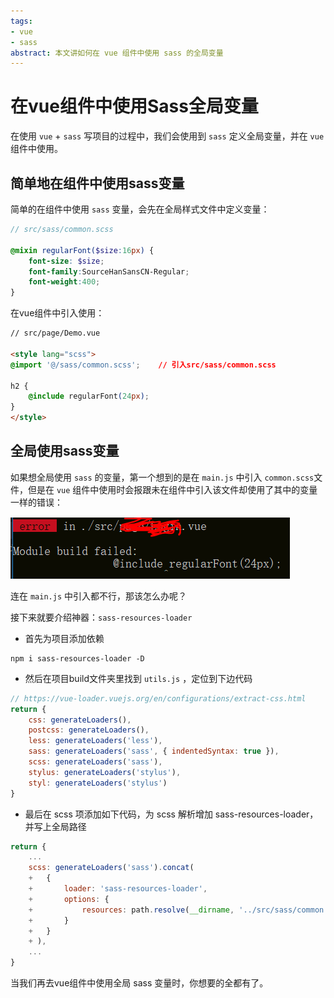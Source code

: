 ```yaml
---
tags:
- vue
- sass
abstract: 本文讲如何在 vue 组件中使用 sass 的全局变量
---
```


# 在vue组件中使用Sass全局变量

<TagGroup/>

在使用 `vue` + `sass` 写项目的过程中，我们会使用到 `sass` 定义全局变量，并在 `vue` 组件中使用。

## 简单地在组件中使用sass变量

简单的在组件中使用 `sass` 变量，会先在全局样式文件中定义变量：

```scss
// src/sass/common.scss

@mixin regularFont($size:16px) {
    font-size: $size;
    font-family:SourceHanSansCN-Regular;
    font-weight:400;
}
```

在vue组件中引入使用：

```html
// src/page/Demo.vue

<style lang="scss">
@import '@/sass/common.scss';    // 引入src/sass/common.scss

h2 { 
    @include regularFont(24px); 
}
</style>
```

## 全局使用sass变量

如果想全局使用 `sass` 的变量，第一个想到的是在 `main.js` 中引入 `common.scss`文件，但是在 `vue` 组件中使用时会报跟未在组件中引入该文件却使用了其中的变量一样的错误：

![shell](./img/sass_global_var_1.png)

连在 `main.js` 中引入都不行，那该怎么办呢？

接下来就要介绍神器：`sass-resources-loader`

- 首先为项目添加依赖

```
npm i sass-resources-loader -D
```

- 然后在项目build文件夹里找到 `utils.js` ，定位到下边代码

```js
// https://vue-loader.vuejs.org/en/configurations/extract-css.html
return {
    css: generateLoaders(),
    postcss: generateLoaders(),
    less: generateLoaders('less'),
    sass: generateLoaders('sass', { indentedSyntax: true }),
    scss: generateLoaders('sass'),
    stylus: generateLoaders('stylus'),
    styl: generateLoaders('stylus')
}
```

- 最后在 scss 项添加如下代码，为 scss 解析增加 sass-resources-loader，并写上全局路径

```js
return {
    ...
    scss: generateLoaders('sass').concat(
    +   {
    +       loader: 'sass-resources-loader',
    +       options: {
    +           resources: path.resolve(__dirname, '../src/sass/common.scss')//这里按照你的文件路径填写
    +       }
    +   }
    + ),
    ...
}
```

当我们再去vue组件中使用全局 sass 变量时，你想要的全都有了。

<Gitalk/>